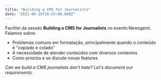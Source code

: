 ```yaml
---
title: "Building a CMS for Journalists"
date: "2021-06-15T16:25:00.000Z"
---
```


Facilitei da sessão **Building a CMS for Journalists** no evento Newsgeist. Falamos sobre:

- Problemas comuns em formatação, principalmente quando o conteúdo é "copiado e colado"
- A necessidade de atender conteúdos com diversos contextos
- Como prioriza e se discute novas features

_Can we build a CMS journalists don't hate? Let's document our requirements._
